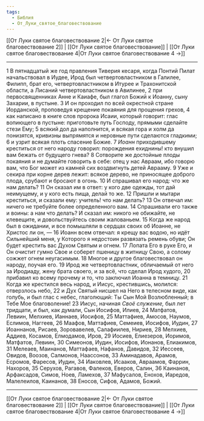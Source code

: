```yaml
---
tags:
  - Библия
  - От_Луки_святое_благовествование
---
```

[[От Луки святое благовествование 2|← От Луки святое благовествование 2]] | [[От Луки святое благовествование]] | [[От Луки святое благовествование 4|От Луки святое благовествование 4 →]]

---
1 В пятнадцатый же год правления Тиверия кесаря, когда Понтий Пилат начальствовал в Иудее, Ирод был четвертовластником в Галилее, Филипп, брат его, четвертовластником в Итурее и Трахонитской области, а Лисаний четвертовластником в Авилинее,
2 при первосвященниках Анне и Каиафе, был глагол Божий к Иоанну, сыну Захарии, в пустыне.
3 И он проходил по всей окрестной стране Иорданской, проповедуя крещение покаяния для прощения грехов,
4 как написано в книге слов пророка Исаии, который говорит: глас вопиющего в пустыне: приготовьте путь Господу, прямыми сделайте стези Ему;
5 всякий дол да наполнится, и всякая гора и холм да понизятся, кривизны выпрямятся и неровные пути сделаются гладкими;
6 и узрит всякая плоть спасение Божие.
7 <I>Иоанн</I> приходившему креститься от него народу говорил: порождения ехиднины! кто внушил вам бежать от будущего гнева?
8 Сотворите же достойные плоды покаяния и не думайте говорить в себе: отец у нас Авраам, ибо говорю вам, что Бог может из камней сих воздвигнуть детей Аврааму.
9 Уже и секира при корне дерев лежит: всякое дерево, не приносящее доброго плода, срубают и бросают в огонь.
10 И спрашивал его народ: что же нам делать?
11 Он сказал им в ответ: у кого две одежды, тот дай неимущему, и у кого есть пища, делай то же.
12 Пришли и мытари креститься, и сказали ему: учитель! что нам делать?
13 Он отвечал им: ничего не требуйте более определенного вам.
14 Спрашивали его также и воины: а нам что делать? И сказал им: никого не обижайте, не клевещите, и довольствуйтесь своим жалованьем.
15 Когда же народ был в ожидании, и все помышляли в сердцах своих об Иоанне, не Христос ли он, —
16 Иоанн всем отвечал: я крещу вас водою, но идёт Сильнейший меня, у Которого я недостоин развязать ремень обуви; Он будет крестить вас Духом Святым и огнем.
17 Лопата Его в руке Его, и Он очистит гумно Свое и соберет пшеницу в житницу Свою, а солому сожжет огнем неугасимым.
18 Многое и другое благовествовал он народу, поучая его.
19 Ирод же четвертовластник, обличаемый от него за Иродиаду, жену брата своего, и за всё, что сделал Ирод худого,
20 прибавил ко всему прочему и то, что заключил Иоанна в темницу.
21 Когда же крестился весь народ, и Иисус, крестившись, молился: отверзлось небо,
22 и Дух Святый нисшел на Него в телесном виде, как голубь, и был глас с небес, глаголющий: Ты Сын Мой Возлюбленный; в Тебе Мое благоволение!
23 Иисус, начиная <I>Своё</I> <I>служение,</I> был лет тридцати, и был, как думали, Сын Иосифов, Илиев,
24 Матфатов, Левиин, Мелхиев, Ианнаев, Иосифов,
25 Маттафиев, Амосов, Наумов, Еслимов, Наггеев,
26 Маафов, Маттафиев, Семеиев, Иосифов, Иудин,
27 Иоаннанов, Рисаев, Зоровавелев, Салафиилев, Нириев,
28 Мелхиев, Аддиев, Косамов, Елмодамов, Иров,
29 Иосиев, Елиезеров, Иоримов, Матфатов, Левиин,
30 Симеонов, Иудин, Иосифов, Ионанов, Елиакимов,
31 Мелеаев, Маинанов, Маттафаев, Нафанов, Давидов,
32 Иессеев, Овидов, Воозов, Салмонов, Наассонов,
33 Аминадавов, Арамов, Есромов, Фаресов, Иудин,
34 Иаковлев, Исааков, Авраамов, Фаррин, Нахоров,
35 Серухов, Рагавов, Фалеков, Еверов, Салин,
36 Каинанов, Арфаксадов, Симов, Ноев, Ламехов,
37 Мафусалов, Енохов, Иаредов, Малелеилов, Каинанов,
38 Еносов, Сифов, Адамов, Божий.

---
[[От Луки святое благовествование 2|← От Луки святое благовествование 2]] | [[От Луки святое благовествование]] | [[От Луки святое благовествование 4|От Луки святое благовествование 4 →]]
